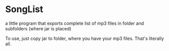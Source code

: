 # SongList
a little program that exports complete list of mp3 files in folder and subfolders (where jar is placed)

To use, just copy jar to folder, where you have your mp3 files. That's literally all.

